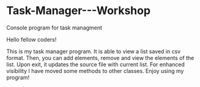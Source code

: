 # Task-Manager---Workshop
Console program for task managment

Hello fellow coders!

This is my task manager program. It is able to view a list saved in csv format. 
Then, you can add elements, remove and view the elements of the list.
Upon exit, it updates the source file with current list.
For enhanced visibility I have moved some methods to other classes.
Enjoy using my program!


